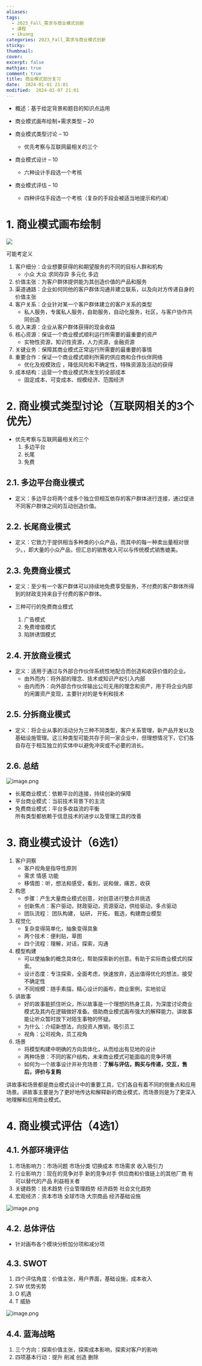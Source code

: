 ```yaml
---
aliases: 
tags:
  - 2023_Fall_需求与商业模式创新
  - 课程
  - ikuang
categories: 2023_Fall_需求与商业模式创新
sticky: 
thumbnail: 
cover: 
excerpt: false
mathjax: true
comment: true
title: 商业模式部分复习
date:  2024-01-01 21:01
modified:  2024-01-07 21:01
---
```

- 概述：基于给定背景和题目的知识点运用

- 商业模式画布绘制+需求类型 – 20
- 商业模式类型讨论 – 10
	- 优先考察与互联网最相关的三个
- 商业模式设计 – 10
	- 六种设计手段选一个考核
- 商业模式评估 – 10
	- 四种评估手段选一个考核（复杂的手段会被适当地提示和约减）

# 1. 商业模式画布绘制

![](https://chillcharlie-img.oss-cn-hangzhou.aliyuncs.com/image%2F2023%2F10%2F12%2Fb4e83f1d6413767f73baec4b9dbc2fe2_20231012110808.png)

可能考定义

1. 客户细分：企业想要获得的和期望服务的不同的目标人群和机构
	- 小众 大众 求同存异 多元化 多边
2. 价值主张：为客户群体提供能为其创造价值的产品和服务
3. 渠道通路：企业如何同他的客户群体沟通并建立联系，以及向对方传递自身的价值主张
4. 客户关系：企业针对某一个客户群体建立的客户关系的类型
	- 私人服务，专属私人服务，自助服务，自动化服务，社区，与客户协作共同创造
5. 收入来源：企业从客户群体获得的现金收益
6. 核心资源：保证一个商业模式顺利运行所需要的最重要的资产
	- 实物性资源，知识性资源，人力资源，金融资源
7. 关键业务：保障其商业模式正常运行所需要的最重要的事情
8. 重要合作：保证一个商业模式顺利所需的供应商和合作伙伴网络
	- 优化及规模效应 ，降低风险和不确定性，特殊资源及活动的获得
9. 成本结构：运营一个商业模式所发生的全部成本
	- 固定成本、可变成本、规模经济、范围经济

# 2. 商业模式类型讨论（互联网相关的3个优先）

- 优先考察与互联网最相关的三个
	1. 多边平台
	2. 长尾
	3. 免费

## 2.1. 多边平台商业模式

- 定义：多边平台将两个或多个独立但相互依存的客户群体进行连接，通过促进不同客户群体之间的互动创造价值。

## 2.2. 长尾商业模式

- 定义：它致力于提供相当多种类的小众产品，而其中的每一种卖出量相对很少。，即大量的小众产品，但汇总的销售收入可以与传统模式销售媲美。

## 2.3. 免费商业模式

- 定义：至少有一个客户群体可以持续地免费享受服务，不付费的客户群体所得到的财政支持来自于付费的客户群体。

- 三种可行的免费商业模式
	1. 广告模式
	2. 免费增值模式
	3. 陷阱诱饵模式

## 2.4. 开放商业模式

- 定义：适用于通过与外部合作伙伴系统性地配合而创造和收获价值的企业。
	- 由外而内：将外部的理念、技术或知识产权引入内部
	- 由内而外：向外部合作伙伴输出公司无用的理念和资产，用于将企业内部的闲置资产变现，主要针对的是专利和技术

## 2.5. 分拆商业模式

- 定义：将企业从事的活动分为三种不同类型，客户关系管理，新产品开发以及基础设施管理。这三种类型可能共存于同一家企业中，但理想情况下，它们各自存在于相互独立的实体中以避免冲突或不必要的消长。

## 2.6. 总结

![image.png](https://chillcharlie-img.oss-cn-hangzhou.aliyuncs.com/image%2F2023%2F12%2F24%2F20-22-43-8d955f97fd26df785a3ff6fa5a22e6c5-20231224202243-7fce94.png)

- 长尾商业模式：依赖平台的连接，持续创新的保障
- 平台商业模式：当前技术背景下的主流
- 免费商业模式：平台多收益流的平衡  
所有类型都依赖于信息技术的进步以及管理工具的改善

# 3. 商业模式设计（6选1）

1. 客户洞察
	- 客户视角是指导性原则
	- 需求 情感 功能
	- 移情图：听，想法和感受，看到，说和做，痛苦，收获
2. 构思
	- 步骤：产生大量商业模式创意，对创意进行整合并挑选
	- 创新焦点：客户驱动，财政驱动，资源驱动，供给驱动，多点驱动
	- 团队流程： 团队构建， 钻研， 开拓， 甄选，构建商业模型
3. 视觉化
	- 复杂变得简单化，抽象变得具象
	- 两个技术：便利贴，草图
	- 四个流程：理解，对话，探索，沟通
4. 模型构建
	- 可以使抽象的概念具体化，帮助探索新的创意。有助于实际商业模式的探索。
	- 设计态度：专注探索，全面考虑，快速放弃，选出值得优化的想法，接受不确定性
	- 不同规模：随手素描，精心设计的画布，商业案例，实地验证
5. 讲故事
	- 好的故事能抓住听众，所以故事是一个理想的热身工具，为深度讨论商业模式及其内在逻辑做好准备。借助商业模式画布强大的解释能力，讲故事能让听众暂时放下对陌生事物的怀疑。
	- 为什么：介绍新想法，向投资人推销，吸引员工
	- 视角：公司视角，员工视角
6. 场景
	- 将模型构建中明确的方向具体化，从而给出有见地的设计
	- 两种场景：不同的客户结构，未来商业模式可能面临的竞争环境
	- 如何为一个故事设计并补充场景：**了解与评估，购买与传递，交互，售后，评价与复购**

讲故事和场景都是商业模式设计中的重要工具，它们各自有着不同的侧重点和应用场景。讲故事主要是为了更好地传达和解释新的商业模式，而场景则是为了更深入地理解和应用商业模式。

# 4. 商业模式评估（4选1）

## 4.1. 外部环境评估

1. 市场影响力：市场问题 市场分类 切换成本 市场需求 收入吸引力
2. 行业影响力：现在的竞争对手 新的竞争对手 供应商和价值链上的其他厂商 有可以替代的产品 利益相关者
3. 关键趋势：技术趋势 行业管理趋势 经济趋势 社会文化趋势
4. 宏观经济：资本市场 全球市场 大宗商品 经济基础设施

![image.png](https://chillcharlie-img.oss-cn-hangzhou.aliyuncs.com/image%2F2024%2F01%2F07%2F21-29-50-cb8b793fc77e2d56d8fe829f48114068-20240107212949-7a9e12.png)

## 4.2. 总体评估

- 针对画布各个模块分析加分项和减分项

## 4.3. SWOT

1. 四个评估角度：价值主张，用户界面，基础设施，成本收入
2. SW 优势劣势
3. O 机遇
4. T 威胁

![image.png](https://chillcharlie-img.oss-cn-hangzhou.aliyuncs.com/image%2F2024%2F01%2F07%2F21-30-57-a0abb12e5aca5a9602236cf6d6807a7c-20240107213057-a3ba16.png)

## 4.4. 蓝海战略

1. 三个方向：探索价值主张，探索成本影响，探索对客户的影响
2. 四项基本行动：提升 削减 创造 删除

